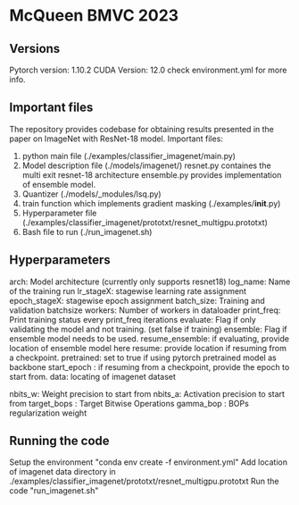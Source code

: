 # McQueen BMVC 2023

## Versions
Pytorch version: 1.10.2
CUDA Version: 12.0
check environment.yml for more info.

## Important files
The repository provides codebase for obtaining results presented in the paper on ImageNet with ResNet-18 model. 
Important files: 
1. python main file (./examples/classifier_imagenet/main.py)
2. Model description file (./models/imagenet/)
    resnet.py containes the multi exit resnet-18 architecture 
    ensemble.py provides implementation of ensemble model. 
3. Quantizer (./models/_modules/lsq.py)
4. train function which implements gradient masking (./examples/__init__.py)
5. Hyperparameter file (./examples/classifier_imagenet/prototxt/resnet_multigpu.prototxt)
6. Bash file to run (./run_imagenet.sh)

## Hyperparameters
arch: Model architecture (currently only supports resnet18)
log_name: Name of the training run
lr_stageX: stagewise learning rate assignment
epoch_stageX: stagewise epoch assignment
batch_size: Training and validation batchsize
workers: Number of workers in dataloader
print_freq: Print training status every print_freq iterations
evaluate: Flag if only validating the model and not training. (set false if training)
ensemble: Flag if ensemble model needs to be used. 
resume_ensemble: if evaluating, provide location of ensemble model here
resume: provide location if resuming from a checkpoint.
pretrained: set to true if using pytorch pretrained model as backbone
start_epoch : if resuming from a checkpoint, provide the epoch to start from.
data: locating of imagenet dataset

nbits_w: Weight precision to start from
nbits_a: Activation precision to start from
target_bops : Target Bitwise Operations
gamma_bop : BOPs regularization weight

## Running the code
Setup the environment "conda env create -f environment.yml"
Add location of imagenet data directory in ./examples/classifier_imagenet/prototxt/resnet_multigpu.prototxt
Run the code "run_imagenet.sh"
